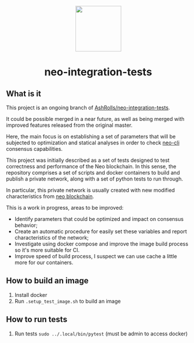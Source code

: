 <p align="center">
  <img
    src="http://res.cloudinary.com/vidsy/image/upload/v1503160820/CoZ_Icon_DARKBLUE_200x178px_oq0gxm.png"
    width="125px;">
</p>

<h1 align="center">neo-integration-tests</h1>

## What is it

This project is an ongoing branch of [AshRolls/neo-integration-tests](https://github.com/AshRolls/neo-integration-tests).

It could be possible merged in a near future, as well as being merged with improved features released from the original master.

Here, the main focus is on establishing a set of parameters that will be subjected to optimization and statical analyses in order to check [neo-cli](https://github.com/neo-project/neo-cli) consensus capabilities.

This project was initially described as a set of tests designed to test correctness and performance of the Neo blockchain.
In this sense, the repository comprises a set of scripts and docker containers to build and publish a private network, along with a set of python tests to run through.

In particular, this private network is usually created with new modified characteristics from [neo blockchain](https://github.com/neo-project/neo/).

This is a work in progress, areas to be improved:

- Identify parameters that could be optimized and impact on consensus behavior;
- Create an automatic procedure for easily set these variables and report characteristics of the network;
- Investigate using docker compose and improve the image build process so it's more suitable for CI.
- Improve speed of build process, I suspect we can use cache a little more for our containers.

## How to build an image

1. Install docker
1. Run `.setup_test_image.sh` to build an image

## How to run tests

1. Run tests `sudo ../.local/bin/pytest` (must be admin to access docker)
